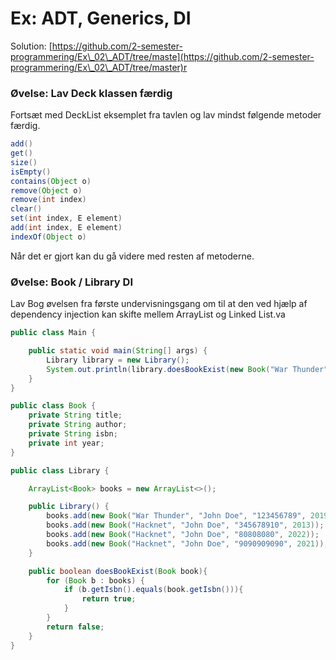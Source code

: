 # Ex: ADT, Generics, DI

Solution: [https://github.com/2-semester-programmering/Ex\_02\_ADT/tree/maste](https://github.com/2-semester-programmering/Ex\_02\_ADT/tree/master)r

### Øvelse: Lav Deck klassen færdig

Fortsæt med DeckList eksemplet fra tavlen og lav mindst følgende metoder færdig.

```java
add()
get()
size()
isEmpty() 
contains(Object o)
remove(Object o)
remove(int index)
clear()
set(int index, E element)
add(int index, E element)
indexOf(Object o)
```

Når det er gjort kan du gå videre med resten af metoderne.



### Øvelse: Book / Library DI

Lav Bog øvelsen fra første undervisningsgang om til at den ved hjælp af dependency injection kan skifte mellem ArrayList og Linked List.va

```java
public class Main {

    public static void main(String[] args) {
        Library library = new Library();
        System.out.println(library.doesBookExist(new Book("War Thunder", "John Doe", "123456789", 2019)));
    }
}
```

```java
public class Book {
    private String title;
    private String author;
    private String isbn;
    private int year;
}
```

```java
public class Library {

    ArrayList<Book> books = new ArrayList<>();

    public Library() {
        books.add(new Book("War Thunder", "John Doe", "123456789", 2019));
        books.add(new Book("Hacknet", "John Doe", "345678910", 2013));
        books.add(new Book("Hacknet", "John Doe", "80808080", 2022));
        books.add(new Book("Hacknet", "John Doe", "9090909090", 2021));
    }

    public boolean doesBookExist(Book book){
        for (Book b : books) {
            if (b.getIsbn().equals(book.getIsbn())){
                return true;
            }
        }
        return false;
    }
}
```
